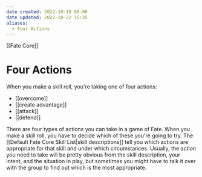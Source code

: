 ```yaml
---
date created: 2022-10-18 08:08
date updated: 2022-10-22 15:35
aliases:
  - Four Actions
---
```


[[Fate Core]]

# Four Actions

When you make a skill roll, you're taking one of four actions: 
- [[overcome]]
- [[create advantage]]
- [[attack]]
- [[defend]]

There are four types of actions you can take in a game of Fate. When you make a skill roll, you have to decide which of these you're going to try. The [[Default Fate Core Skill List|skill descriptions]] tell you which actions are appropriate for that skill and under which circumstances. Usually, the action you need to take will be pretty obvious from the skill description, your intent, and the situation in play, but sometimes you might have to talk it over with the group to find out which is the most appropriate.

